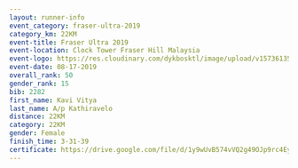 ```yaml
---
layout: runner-info 
event_category: fraser-ultra-2019 
category_km: 22KM 
event-title: Fraser Ultra 2019 
event-location: Clock Tower Fraser Hill Malaysia 
event-logo: https://res.cloudinary.com/dykbosktl/image/upload/v1573613535/Logo/logo_mfst7w.jpg
event-date: 08-17-2019 
overall_rank: 50
gender_rank: 15
bib: 2282
first_name: Kavi Vitya
last_name: A/p Kathiravelo
distance: 22KM
category: 22KM
gender: Female
finish_time: 3-31-39
certificate: https://drive.google.com/file/d/1y9wUvB574vVQ2g49OJp9rc4EymMdJ3Ex/view?usp=sharing
---
```

